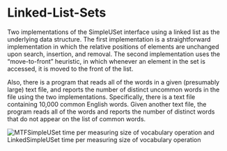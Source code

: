 # Linked-List-Sets
Two implementations of the SimpleUSet interface using a linked list as the underlying data structure. 
The first implementation is a straightforward implementation in which the relative positions of elements are unchanged upon search, insertion, and removal. 
The second implementation uses the “move-to-front” heuristic, in which whenever an element in the set is accessed, it is moved to the front of the list. 

Also, there is a program that reads all of the words in a given (presumably large) text file, and reports the number of distinct uncommon words in the file using the two implementations. Specifically, there is a text file containing 10,000 common English words. Given another text file, the program reads all of the words and reports the number of distinct words that do not appear on the list of common words. 

![MTFSimpleUSet time per measuring size of vocabulary operation and LinkedSimpleUSet time per measuring size of vocabulary operation](https://user-images.githubusercontent.com/99061775/190324703-dab3e292-4701-49d4-9e84-547d3c0cc524.png)

